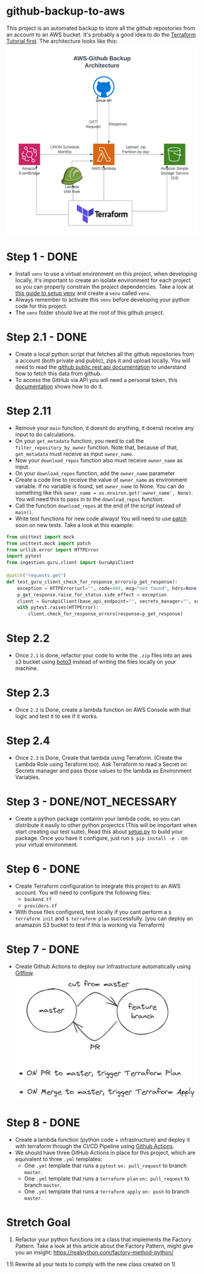 # github-backup-to-aws
This project is an automated backup to store all the github repostories from an account to an AWS bucket. It's probably a good idea to do the [Terraform Tutorial first](https://developer.hashicorp.com/terraform/tutorials/aws-get-started). The architecture looks like this:
![architecture](diagrams/github-backup.png)

# Step 1 - DONE
* Install `venv` to use a virtual environment on this project, when developing locally, it's important to create an isolate environment for each project so you can properly constrain the project dependencies. Take a look at [this guide to setup venv](https://www.digitalocean.com/community/tutorials/how-to-install-python-3-and-set-up-a-programming-environment-on-ubuntu-20-04-quickstart) and create a `venv` called `venv`.
* Always remember to activate this `venv` before developing your python code for this project.
* The `venv` folder should live at the root of this github project.


# Step 2.1 - DONE
* Create a local python script that fetches all the github repositories from a account (both private and public), zips it and upload locally. You will need to read the [github public rest api documentation](https://docs.github.com/en/rest) to understand how to fetch this data from github.
* To access the GitHub via API you will need a personal token, this [documentation](https://docs.github.com/en/authentication/keeping-your-account-and-data-secure/managing-your-personal-access-tokens#creating-a-personal-access-token-classic) shows how to do it.


# Step 2.11 
* Remove your `main` function, it doesnt do anything, it doenst receive any input to do calculations.
* On your `get_metadata` function, you need to call the `filter_repository_by_owner` function. Note that, because of that, `get_metadata` must receive as input `owner_name`.
* Now your `download_repos` function also must receive `owner_name` as input.
* On your `download_repos` function, add the `owner_name` parameter
* Create a code line to receive the value of `owner_name` as environment variable. If no variable is found, set `owner_name` to None. You can do something like this `owner_name = os.environ.get('owner_name', None)`. You will need this to pass in to the `download_repos` function.
* Call the function `download_repos` at the end of the script instead of `main()`.
* Write test functions for new code always! You will need to use [patch](https://docs.python.org/3/library/unittest.mock.html) soon on new tests. Take a look at this example:
```python
from unittest import mock
from unittest.mock import patch
from urllib.error import HTTPError
import pytest
from ingestion.guru.client import GuruApiClient

@patch("requests.get")
def test_guru_client_check_for_response_errors(p_get_response):
    exception = HTTPError(url="", code=404, msg="not found", hdrs=None, fp=None)
    p_get_response.raise_for_status.side_effect = exception
    client = GuruApiClient(base_api_endpoint="", secrets_manager="", secret_path="")
    with pytest.raises(HTTPError):
        client.check_for_response_errors(response=p_get_response)
```

# Step 2.2
* Once `2.1` is done, refactor your code to write the `.zip` files into an aws s3 bucket using [boto3](https://boto3.amazonaws.com/v1/documentation/api/latest/index.html) instead of writing the files locally on your machine.

# Step 2.3
* Once `2.2` is Done, create a lambda function on AWS Console with that logic and test it to see if it works.

# Step 2.4
* Once `2.3` is Done, Create that lambda using Terraform. (Create the Lambda Role using Teraform too). Ask Terraform to read a Secret on Secrets manager and pass those values to the lambda as Environment Variables.

# Step 3 - DONE/NOT_NECESSARY
* Create a python package containin your lambda code, so you can distribute it easily to other python projectcs (This will be important when start creating our test suite). Read this about [setup.py](https://www.geeksforgeeks.org/what-is-setup-py-in-python/) to build your package. Once you have it configure, just run `$ pip install -e .` on your virtual environment.



# Step 6 - DONE
* Create Terraform configuration to integrate this project to an AWS account. You will need to configure the following files:
  * `backend.tf`
  * `providers.tf`
* With those files configured, test locally if you cant perform a `$ terraform init` and `$ terraform plan` successfully. (you can deploy an anamazon S3 bucket to test if this is working via Terraform)


# Step 7 - DONE
* Create Github Actions to deploy our infrastructure automatically using [Gitflow](https://www.atlassian.com/br/git/tutorials/comparing-workflows/gitflow-workflow).
![architecture](diagrams/gitflow-simplified.png)

# Step 8 - DONE
* Create a lambda function (python code + infrastructure) and deploy it with terraform through the CI/CD Pipeline using [Github Actions](https://docs.github.com/en/actions).
* We should have three GitHub Actions in place for this project, which are equivalent to three `.yml` templates:
  * One `.yml` template that runs a `pytest` `on: pull_request` to branch `master`. 
  * One `.yml` template that runs a `terraform plan` `on: pull_request` to branch `master`. 
  * One `.yml` template that runs a `terraform apply` `on: push` to branch `master`. 

# Stretch Goal


1) Refactor your python functions int a class that implements the Factory Pattern. Take a look at this article about the Factory Pattern, might give you an insight: https://realpython.com/factory-method-python/

1.1) Rewrite all your tests to comply with the new class created on 1)